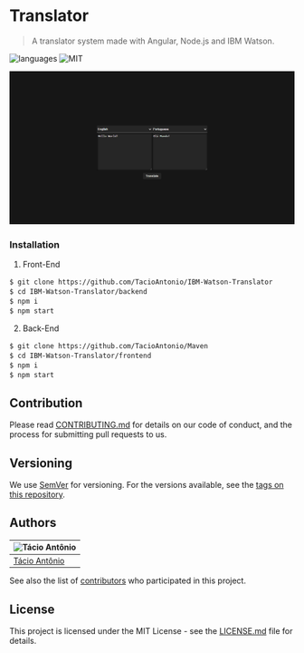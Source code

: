 #  Translator
> A translator system made with Angular, Node.js and IBM Watson.

![languages](https://img.shields.io/badge/languages-4-blue) ![MIT](https://img.shields.io/badge/license-MIT-brightgreen)

![Translator](./images/Translator.png)

### Installation
1. Front-End
```sh
$ git clone https://github.com/TacioAntonio/IBM-Watson-Translator
$ cd IBM-Watson-Translator/backend
$ npm i
$ npm start
```

2. Back-End
```sh
$ git clone https://github.com/TacioAntonio/Maven
$ cd IBM-Watson-Translator/frontend
$ npm i
$ npm start
```

## Contribution
Please read [CONTRIBUTING.md](https://github.com/TacioAntonio/IBM-Watson-Translator/blob/master/CONTRIBUTING.md) for details on our code of conduct, and the process for submitting pull requests to us.

## Versioning
We use [SemVer](http://semver.org/) for versioning. For the versions available, see the [tags on this repository](https://github.com/TacioAntonio/IBM-Watson-Translator/tags).

## Authors
| ![Tácio Antônio](https://avatars2.githubusercontent.com/u/44682965?s=150&=4)
| -
| [Tácio Antônio](https://github.com/TacioAntonio/)

See also the list of [contributors](https://github.com/TacioAntonio/IBM-Watson-Translator/graphs/contributors) who participated in this project.

## License
This project is licensed under the MIT License - see the [LICENSE.md](https://github.com/TacioAntonio/IBM-Watson-Translator/blob/master/LICENSE.md) file for details.
